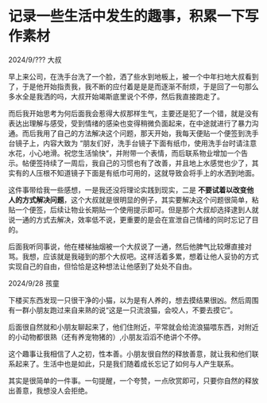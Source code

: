 # 记录一些生活中发生的趣事，积累一下写作素材

2024/9/???  大叔

早上来公司，在洗手台洗了一个脸，洒了些水到地板上，被一个中年扫地大叔看到了，于是他开始指责我，我不断的应付着是是是而逐渐不耐烦，于是回了一句那么多水全是我洒的吗，大叔开始竭斯底里说个不停，然后我直接跑走了。<br>

而后我开始思考为何后面我会惹得大叔那样生气，主要还是犯了一个错，就是没有表达出理解与感受，受到情绪的感染也变得稍微负面起来，在中途就进行了暴力沟通。而后我用了自己的方法解决这个问题，那天开始，我每天便贴一个便签到洗手台镜子上，内容大致为 “朋友们好，洗手台镜子下面有纸巾，使用洗手台时请注意水花，小心地滑。祝您生活愉快“，并附带一个表情，而后联系物业增加一个告示。帖便签持续了一周后，我自己的习惯也有了改善，并且地上水感觉也少了，其实有的人压根不知道镜子下面是有纸巾可用的，这就导致会将手上的水洒到地面。 <br>

这件事带给我一些感想，一是我还没将理论实践到现实，二是 **不要试着以改变他人的方式解决问题**，这个大叔就是很明显的例子，其实要解决这个问题很简单，粘贴一个便签，后续让物业长期贴一个使用提示即可。但是那个大叔却选择逮到人就说一通的方式去解决，效率低不说，更重要的是会在宣泄自己情绪的同时忘记了目的。 <br>

后面我听同事说，他在楼梯抽烟被一个大叔说了一通，然后他脾气比较爆直接对骂。我想，应该就是我碰到的那个大叔吧。这样活着多累，想着让他人妥协的方式实现自己的自由，但恰恰是这种想法让他感到了处处不自由。


2024/9/28  孩童

下楼买东西发现一只很干净的小猫，以为是有人养的，想去摸结果很凶。然后周围有一群小朋友跑过来自来熟的说“这是一只流浪猫，会咬人，不要去摸它”。<br>

后面很自然就和小朋友聊起来了，他们住附近，平常就会给流浪猫喂东西，对附近的小动物都很熟（还有养宠物猪的）,小朋友滔滔不绝讲个不停。<br>

这个趣事让我相信了人之初，性本善。小朋友很自然的释放善意，就让我和他们联系起来了。生活中也是如此，只是我们随着成长忘记了如何与人产生联系。<br>

其实是很简单的一件事。一句提醒，一个夸赞，一点欣赏即可，只要你自然的释放出善意，我想没人会拒绝。

